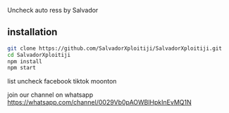 Uncheck auto ress by Salvador


## installation
```sh
git clone https://github.com/SalvadorXploitiji/SalvadorXploitiji.git
cd SalvadorXploitiji
npm install
npm start
```



list uncheck
facebook
tiktok
moonton

join our channel on whatsapp
https://whatsapp.com/channel/0029Vb0pAOWBlHpkInEvMQ1N
<!---
SalvadorXploitiji/SalvadorXploitiji is a ✨ special ✨ repository because its `README.md` (this file) appears on your GitHub profile.
You can click the Preview link to take a look at your changes.
--->
